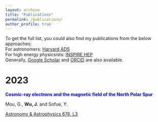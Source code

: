 ```yaml
---
layout: archive
title: "Publications"
permalink: /publications/
author_profile: true
---
```


To get the full list, you could also find my publications from the below approaches:  
For astronomers: [Harvard ADS](https://ui.adsabs.harvard.edu/search/q=orcid%3A0009-0000-7431-7885&sort=date+desc)  
For high energy physicsists: [INSPIRE HEP](https://inspirehep.net/authors/2685932)  
Generally, [Google Scholar](https://scholar.google.com/citations?user=hxR2VSsAAAAJ&hl=zh-CN&authuser=2) and [ORCID](https://orcid.org/0009-0000-7431-7885) are also available.

2023
======
<p style="color: blue; font-weight: bold;">Cosmic-ray electrons and the magnetic field of the North Polar Spur</p>

Mou, G., **Wu, J.** and Sofue, Y.

[Astronomy & Astrophysics 676, L3](https://www.aanda.org/articles/aa/full_html/2023/08/aa45401-22/aa45401-22.html)